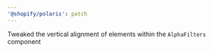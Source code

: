 ```yaml
---
'@shopify/polaris': patch
---
```


Tweaked the vertical alignment of elements within the `AlphaFilters` component
